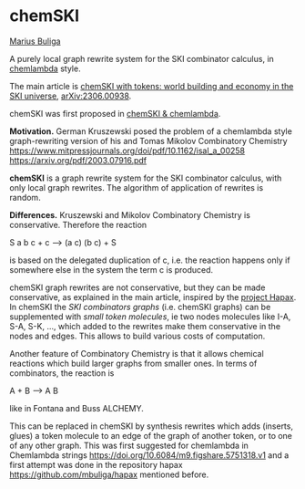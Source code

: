 # chemSKI
[Marius Buliga](https://mbuliga.github.io/)

A purely local graph rewrite system for the SKI combinator calculus, in [chemlambda](https://chemlambda.github.io/index.html) style.

The main article is [chemSKI with tokens: world building and economy in the SKI universe](https://mbuliga.github.io/chemski/chemski-with-tokens.html),  [arXiv:2306.00938](https://arxiv.org/abs/2306.00938). 

chemSKI was first proposed in  [chemSKI & chemlambda](https://mbuliga.github.io/chemski/chemski.html#SIISII). 

**Motivation.** German Kruszewski posed the problem of a chemlambda style graph-rewriting version of his and Tomas Mikolov Combinatory Chemistry
 https://www.mitpressjournals.org/doi/pdf/10.1162/isal_a_00258  
 https://arxiv.org/pdf/2003.07916.pdf
 
 **chemSKI** is a graph rewrite system for the SKI combinator calculus, with only local graph rewrites. The algorithm of application of rewrites is random.   

**Differences.** Kruszewski and Mikolov  Combinatory Chemistry is conservative. Therefore the reaction

S a b c   + c --> (a c) (b c)  + S    

is based on the delegated duplication of c, i.e. the reaction happens only if somewhere else in the system the term c is produced. 

chemSKI graph rewrites are not conservative, but they can be made conservative, as explained in the main article,  inspired by the [project Hapax](https://github.com/mbuliga/hapax).  In chemSKI the *SKI combinators graphs* (i.e. chemSKI graphs) can be supplemented with *small token molecules*, ie two nodes molecules like I-A, S-A, S-K, ..., which added to the rewrites make them conservative in the nodes and edges. This allows to build various costs of computation.


Another feature of Combinatory Chemistry is that it allows chemical reactions which build larger graphs from smaller ones. In terms of combinators, the reaction is 

A + B --> A B

like in Fontana and Buss ALCHEMY. 


This can be replaced in chemSKI by synthesis rewrites which adds (inserts, glues) a token molecule to an edge of the graph of another token, or to one of  any other graph. This was first suggested for chemlambda in Chemlambda strings 
 https://doi.org/10.6084/m9.figshare.5751318.v1 
and a first attempt was done  in the repository hapax
https://github.com/mbuliga/hapax 
mentioned before. 
